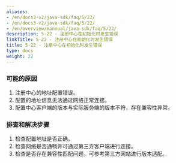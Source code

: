 ```yaml
---
aliases:
- /en/docs3-v2/java-sdk/faq/5/22/
- /en/docs3-v2/java-sdk/faq/5/22/
- /en/overview/mannual/java-sdk/faq/5/22/
description: 5-22 - 注册中心在初始化时发生错误
linkTitle: 5-22 - 注册中心在初始化时发生错误
title: 5-22 - 注册中心在初始化时发生错误
type: docs
weight: 22
---
```








### 可能的原因

1. 注册中心的地址配置错误。
2. 配置的地址信息无法通过网络正常连接。
3. 配置中心客户端的版本与实际服务端的版本不符，存在兼容性异常。

### 排查和解决步骤

1. 检查配置地址是否正确。
2. 检查网络是否通畅并可通过第三方客户端进行连接。
3. 检查是否存在兼容性匹配问题，可参考第三方网站进行版本适配。
